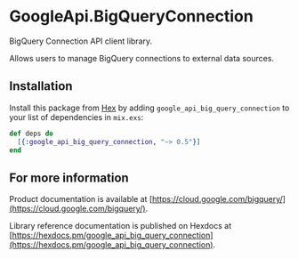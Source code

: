# GoogleApi.BigQueryConnection

BigQuery Connection API client library.

Allows users to manage BigQuery connections to external data sources.

## Installation

Install this package from [Hex](https://hex.pm) by adding
`google_api_big_query_connection` to your list of dependencies in `mix.exs`:

```elixir
def deps do
  [{:google_api_big_query_connection, "~> 0.5"}]
end
```

## For more information

Product documentation is available at [https://cloud.google.com/bigquery/](https://cloud.google.com/bigquery/).

Library reference documentation is published on Hexdocs at
[https://hexdocs.pm/google_api_big_query_connection](https://hexdocs.pm/google_api_big_query_connection).
